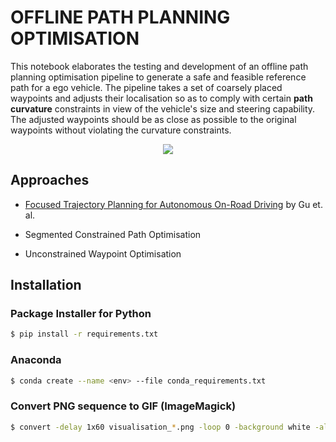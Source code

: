 # OFFLINE PATH PLANNING OPTIMISATION
This notebook elaborates the testing and development of an offline path planning optimisation pipeline to generate a safe and feasible reference path for a ego vehicle. The pipeline takes a set of coarsely placed waypoints and adjusts their localisation so as to comply with certain **path curvature** constraints in view of the vehicle's size and steering capability. The adjusted waypoints should be as close as possible to the original waypoints without violating the curvature constraints.

<div align="center">
	<img src="resources/vis.gif" />
</div>

## Approaches
- [Focused Trajectory Planning for Autonomous On-Road Driving](https://www.ri.cmu.edu/pub_files/2013/6/IV2013-Tianyu.pdf) by Gu et. al.

- Segmented Constrained Path Optimisation

- Unconstrained Waypoint Optimisation
## Installation
### Package Installer for Python
```bash
$ pip install -r requirements.txt
```

### Anaconda
```bash
$ conda create --name <env> --file conda_requirements.txt
```

### Convert PNG sequence to GIF (ImageMagick)
```bash
$ convert -delay 1x60 visualisation_*.png -loop 0 -background white -alpha remove vis.gif

```

